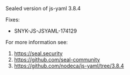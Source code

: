 Sealed version of js-yaml 3.8.4

Fixes:
- SNYK-JS-JSYAML-174129

For more information see:
  1. https://seal.security
  2. https://github.com/seal-community
  3. https://github.com/nodeca/js-yaml/tree/3.8.4
